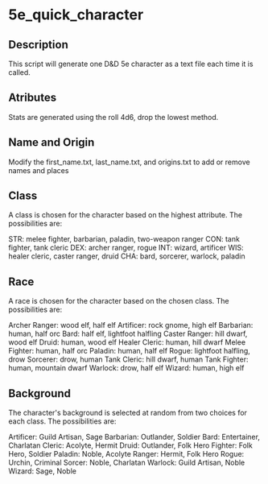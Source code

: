 # 5e_quick_character

## Description
This script will generate one D&D 5e character as a text file each time it is called.

## Atributes
Stats are generated using the roll 4d6, drop the lowest method.

## Name and Origin
Modify the first_name.txt, last_name.txt, and origins.txt to add or remove names and places

## Class
A class is chosen for the character based on the highest attribute. The possibilities are:

STR: melee fighter, barbarian, paladin, two-weapon ranger
CON: tank fighter, tank cleric
DEX: archer ranger, rogue
INT: wizard, artificer
WIS: healer cleric, caster ranger, druid
CHA: bard, sorcerer, warlock, paladin

## Race
A race is chosen for the character based on the chosen class. The possibilities are:

Archer Ranger: wood elf, half elf
Artificer: rock gnome, high elf
Barbarian: human, half orc
Bard: half elf, lightfoot halfling
Caster Ranger: hill dwarf, wood elf
Druid: human, wood elf
Healer Cleric: human, hill dwarf
Melee Fighter: human, half orc
Paladin: human, half elf
Rogue: lightfoot halfling, drow
Sorcerer: drow, human
Tank Cleric: hill dwarf, human
Tank Fighter: human, mountain dwarf
Warlock: drow, half elf
Wizard: human, high elf

## Background
The character's background is selected at random from two choices for each class. The possibilities are:

Artificer: Guild Artisan, Sage
Barbarian: Outlander, Soldier
Bard: Entertainer, Charlatan
Cleric: Acolyte, Hermit
Druid: Outlander, Folk Hero
Fighter: Folk Hero, Soldier
Paladin: Noble, Acolyte
Ranger: Hermit, Folk Hero
Rogue: Urchin, Criminal
Sorcer: Noble, Charlatan
Warlock: Guild Artisan, Noble
Wizard: Sage, Noble
